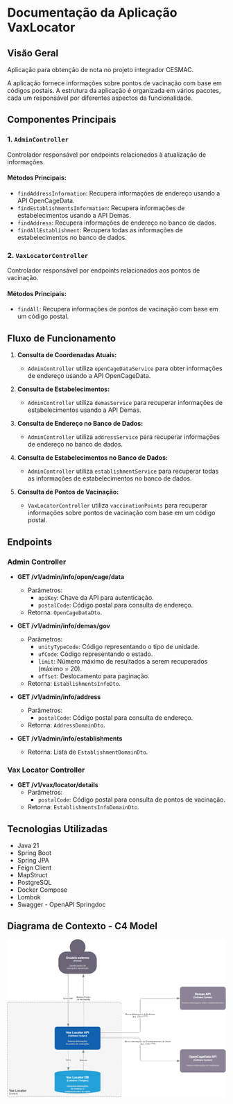 # Documentação da Aplicação VaxLocator

## Visão Geral
Aplicação para obtenção de nota no projeto integrador CESMAC.

A aplicação fornece informações sobre pontos de vacinação com base em códigos postais. A estrutura da aplicação é organizada em vários pacotes, cada um responsável por diferentes aspectos da funcionalidade.

## Componentes Principais

### 1. `AdminController`

Controlador responsável por endpoints relacionados à atualização de informações.

#### Métodos Principais:

- `findAddressInformation`: Recupera informações de endereço usando a API OpenCageData.
- `findEstablishmentsInformation`: Recupera informações de estabelecimentos usando a API Demas.
- `findAddress`: Recupera informações de endereço no banco de dados.
- `findAllEstablishment`: Recupera todas as informações de estabelecimentos no banco de dados.

### 2. `VaxLocatorController`

Controlador responsável por endpoints relacionados aos pontos de vacinação.

#### Métodos Principais:

- `findAll`: Recupera informações de pontos de vacinação com base em um código postal.

## Fluxo de Funcionamento

1. **Consulta de Coordenadas Atuais:**
    - `AdminController` utiliza `openCageDataService` para obter informações de endereço usando a API OpenCageData.

2. **Consulta de Estabelecimentos:**
    - `AdminController` utiliza `demasService` para recuperar informações de estabelecimentos usando a API Demas.

3. **Consulta de Endereço no Banco de Dados:**
    - `AdminController` utiliza `addressService` para recuperar informações de endereço no banco de dados.

4. **Consulta de Estabelecimentos no Banco de Dados:**
    - `AdminController` utiliza `establishmentService` para recuperar todas as informações de estabelecimentos no banco de dados.

5. **Consulta de Pontos de Vacinação:**
    - `VaxLocatorController` utiliza `vaccinationPoints` para recuperar informações sobre pontos de vacinação com base em um código postal.

## Endpoints

### Admin Controller

- **GET /v1/admin/info/open/cage/data**
    - Parâmetros:
        - `apiKey`: Chave da API para autenticação.
        - `postalCode`: Código postal para consulta de endereço.
    - Retorna: `OpenCageDataDto`.

- **GET /v1/admin/info/demas/gov**
    - Parâmetros:
        - `unityTypeCode`: Código representando o tipo de unidade.
        - `ufCode`: Código representando o estado.
        - `limit`: Número máximo de resultados a serem recuperados (máximo = 20).
        - `offset`: Deslocamento para paginação.
    - Retorna: `EstablishmentsInfoDto`.

- **GET /v1/admin/info/address**
    - Parâmetros:
        - `postalCode`: Código postal para consulta de endereço.
    - Retorna: `AddressDomainDto`.

- **GET /v1/admin/info/establishments**
    - Retorna: Lista de `EstablishmentDomainDto`.

### Vax Locator Controller

- **GET /v1/vax/locator/details**
    - Parâmetros:
        - `postalCode`: Código postal para consulta de pontos de vacinação.
    - Retorna: `EstablishmentsInfoDomainDto`.
## Tecnologias Utilizadas

- Java 21
- Spring Boot
- Spring JPA
- Feign Client
- MapStruct
- PostgreSQL
- Docker Compose
- Lombok
- Swagger - OpenAPI Springdoc

## Diagrama de Contexto - C4 Model

![Documentação](https://github.com/hywenklis/vaxlocator/blob/main/diagrama.png) 
